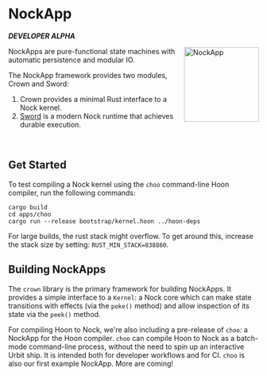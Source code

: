 # NockApp

***DEVELOPER ALPHA***

<img align="right" src="https://zorp.io/img/nockapp.png" height="150px" alt="NockApp">

NockApps are pure-functional state machines with automatic persistence and modular IO.

The NockApp framework provides two modules, Crown and Sword:
1. Crown provides a minimal Rust interface to a Nock kernel.
2. [Sword](https://github.com/zorp-corp/sword) is a modern Nock runtime that achieves durable execution.

<br>

## Get Started

To test compiling a Nock kernel using the `choo` command-line Hoon compiler, run the following commands:

```
cargo build
cd apps/choo
cargo run --release bootstrap/kernel.hoon ../hoon-deps
```

For large builds, the rust stack might overflow. To get around this, increase the stack size by setting: `RUST_MIN_STACK=838860`.

## Building NockApps

The `crown` library is the primary framework for building NockApps. It provides a simple interface to a `Kernel`: a Nock core which can make state transitions with effects (via the `poke()` method) and allow inspection of its state via the `peek()` method.

For compiling Hoon to Nock, we're also including a pre-release of `choo`: a NockApp for the Hoon compiler. `choo` can compile Hoon to Nock as a batch-mode command-line process, without the need to spin up an interactive Urbit ship. It is intended both for developer workflows and for CI. `choo` is also our first example NockApp. More are coming!

